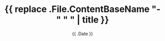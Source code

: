 ---
draft: true
title: '{{ replace .File.ContentBaseName "-" " " | title }}'
date: '{{ .Date }}'
tags: ["tag"]
categories:
  - Category
---